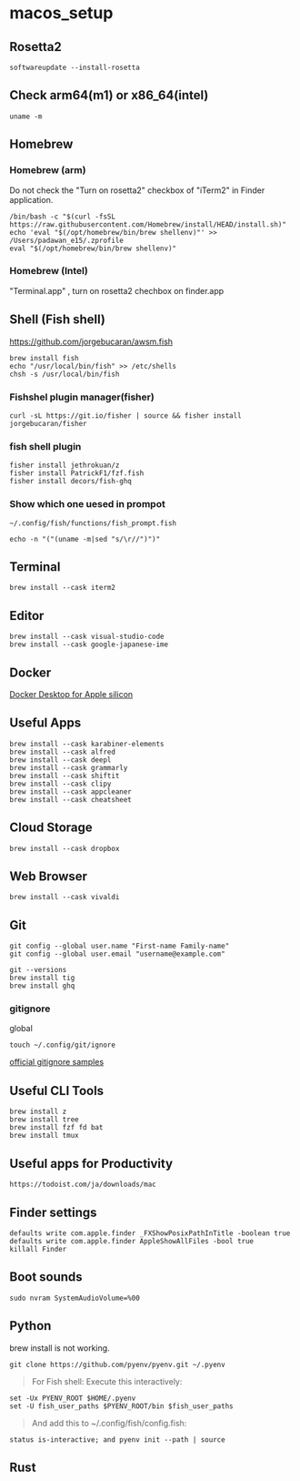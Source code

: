 # macos_setup

## Rosetta2

```
softwareupdate --install-rosetta
```

## Check arm64(m1) or x86_64(intel)

```
uname -m

```

## Homebrew

### Homebrew (arm)
Do not check the "Turn on rosetta2" checkbox of "iTerm2" in Finder application.


```iterm
/bin/bash -c "$(curl -fsSL https://raw.githubusercontent.com/Homebrew/install/HEAD/install.sh)"
echo 'eval "$(/opt/homebrew/bin/brew shellenv)"' >> /Users/padawan_e15/.zprofile
eval "$(/opt/homebrew/bin/brew shellenv)"
```

### Homebrew (Intel)
"Terminal.app" , turn on rosetta2 chechbox on finder.app




## Shell (Fish shell)
https://github.com/jorgebucaran/awsm.fish

```
brew install fish
echo "/usr/local/bin/fish" >> /etc/shells
chsh -s /usr/local/bin/fish 
```


### Fishshel plugin manager(fisher)
```
curl -sL https://git.io/fisher | source && fisher install jorgebucaran/fisher
```

### fish shell plugin
```
fisher install jethrokuan/z
fisher install PatrickF1/fzf.fish
fisher install decors/fish-ghq
```


### Show which one uesed in prompot 

`~/.config/fish/functions/fish_prompt.fish`
```
echo -n "("(uname -m|sed "s/\r//")")"
```


## Terminal

```
brew install --cask iterm2
```


## Editor
```
brew install --cask visual-studio-code
brew install --cask google-japanese-ime
```

## Docker

[Docker Desktop for Apple silicon](https://matsuand.github.io/docs.docker.jp.onthefly/docker-for-mac/apple-silicon/)


## Useful Apps

```
brew install --cask karabiner-elements
brew install --cask alfred
brew install --cask deepl
brew install --cask grammarly
brew install --cask shiftit
brew install --cask clipy
brew install --cask appcleaner
brew install --cask cheatsheet
```

## Cloud Storage

```
brew install --cask dropbox
```

## Web Browser

```
brew install --cask vivaldi
```

## Git

```
git config --global user.name "First-name Family-name"
git config --global user.email "username@example.com"
```

```
git --versions
brew install tig
brew install ghq
```

### gitignore
global
```
touch ~/.config/git/ignore
```

[official gitignore samples](https://github.com/github/gitignore/tree/master/Global)



## Useful CLI Tools

```
brew install z
brew install tree
brew install fzf fd bat
brew install tmux
```


## Useful apps for Productivity

```
https://todoist.com/ja/downloads/mac
```


## Finder settings

```
defaults write com.apple.finder _FXShowPosixPathInTitle -boolean true
defaults write com.apple.finder AppleShowAllFiles -bool true
killall Finder
```

## Boot sounds

```
sudo nvram SystemAudioVolume=%00
```

## Python

brew install is not working.

```
git clone https://github.com/pyenv/pyenv.git ~/.pyenv
```

> For Fish shell:
> Execute this interactively:

```
set -Ux PYENV_ROOT $HOME/.pyenv
set -U fish_user_paths $PYENV_ROOT/bin $fish_user_paths
```

> And add this to ~/.config/fish/config.fish:

```
status is-interactive; and pyenv init --path | source
```


## Rust

